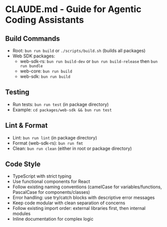 # CLAUDE.md - Guide for Agentic Coding Assistants

## Build Commands
- Root: `bun run build` or `./scripts/build.sh` (builds all packages)
- Web SDK packages:
  - web-sdk-rs: `bun run build-dev` or `bun run build-release` then `bun run bundle`
  - web-core: `bun run build`
  - web-sdk: `bun run build`

## Testing
- Run tests: `bun run test` (in package directory)
- Example: `cd packages/web-sdk && bun run test`

## Lint & Format
- Lint: `bun run lint` (in package directory)
- Format (web-sdk-rs): `bun run fmt`
- Clean: `bun run clean` (either in root or package directory)

## Code Style
- TypeScript with strict typing
- Use functional components for React
- Follow existing naming conventions (camelCase for variables/functions, PascalCase for components/classes)
- Error handling: use try/catch blocks with descriptive error messages
- Keep code modular with clean separation of concerns
- Follow existing import order: external libraries first, then internal modules
- Inline documentation for complex logic